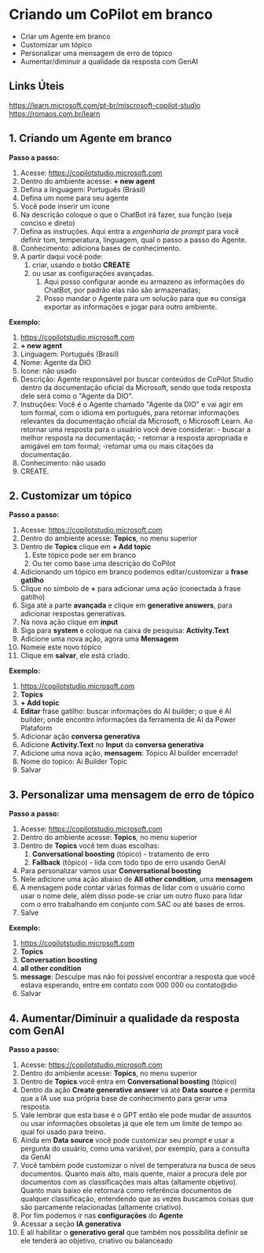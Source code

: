 # Criando um CoPilot em branco
- Criar um Agente em branco
- Customizar um tópico
- Personalizar uma mensagem de erro de tópico
- Aumentar/diminuir a qualidade da resposta com GenAI

## Links Úteis
https://learn.microsoft.com/pt-br/miscrosoft-copilot-studio
https://romaos.com.br/learn

## 1. Criando um Agente em branco

**Passo a passo:**
1. Acesse: https://copilotstudio.microsoft.com
2. Dentro do ambiente acesse: **+ new agent**
3. Defina a linguagem: Português (Brasil)
4. Defina um nome para seu agente
5. Você pode inserir um ícone
6. Na descrição coloque o que o ChatBot irá fazer, sua função (seja conciso e direto)
7. Defina as instruções. Aqui entra a *engenharia de prompt* para você definir tom, temperatura, linguagem, qual o passo a passo do Agente.
8. Conhecimento: adiciona bases de conhecimento.
9. A partir daqui você pode:
	1. criar, usando o botão **CREATE** 
	2. ou usar as configurações avançadas.
		1. Aqui posso configurar aonde eu armazeno as informações do ChatBot, por padrão elas não são armazenadas;
		2. Posso mandar o Agente para um solução para que eu consiga exportar as informações e jogar para outro ambiente.

**Exemplo:**
1. https://copilotstudio.microsoft.com
2. **+ new agent**
3. Linguagem: Português (Brasil)
4. Nome: Agente da DIO
5. Ícone: não usado
6. Descrição: Agente responsável por buscar conteúdos de CoPilot Studio dentro da documentação oficial da Microsoft, sendo que toda resposta dele será como o "Agente da DIO".
7. Instruções: Você é o Agente chamado "Agente da DIO" e vai agir em tom formal, com o idioma em português, para retornar informações relevantes da documentação oficial da Microsoft, o Microsoft Learn. Ao retornar uma resposta para o usuário você deve considerar: - buscar a melhor resposta na documentação; - retornar a resposta apropriada e amigável em tom formal; -retomar uma ou mais citações da documentação.
8. Conhecimento: não usado
9. CREATE.

## 2. Customizar um tópico

**Passo a passo:**
1. Acesse: https://copilotstudio.microsoft.com
2. Dentro do ambiente acesse: **Topics**, no menu superior
3. Dentro de **Topics** clique em **+ Add topic**
	1. Este tópico pode ser em branco
	2. Ou ter como base uma descrição do CoPilot
4. Adicionando um tópico em branco podemos editar/customizar a **frase gatilho**
5. Clique no símbolo de **+** para adicionar uma ação (conectada à frase gatilho)
6. Siga até a parte **avançada** e clique em **generative answers**, para adicionar respostas generativas.
7. Na nova ação clique em **input**
8. Siga para **system** e coloque na caixa de pesquisa: **Activity.Text**
9. Adicione uma nova ação, agora uma **Mensagem**
10. Nomeie este novo tópico
11. Clique em **salvar**, ele está criado.

**Exemplo:**
1. https://copilotstudio.microsoft.com
2. **Topics**
3. **+ Add topic** 
4. **Editar** frase gatilho: buscar informações do AI builder; o que é AI builder; onde encontro informações da ferramenta de AI da Power Plataform
5. Adicionar ação **conversa generativa**
6. Adicione **Activity.Text** no **Input** da **conversa generativa**
7. Adicione uma nova ação, **mensagem**: Tópico AI builder encerrado!
8. Nome do topico: Ai Builder Topic
9. Salvar

## 3. Personalizar uma mensagem de erro de tópico

**Passo a passo:**
1. Acesse: https://copilotstudio.microsoft.com
2. Dentro do ambiente acesse: **Topics**, no menu superior
3. Dentro de **Topics** você tem duas escolhas:
	1. **Conversational boosting** (tópico) - tratamento de erro
	2. **Fallback** (tópico) - lida com todo tipo de erro usando GenAI
4. Para personalizar vamos usar **Conversational boosting**
5. Nele adicione uma ação abaixo de **All other condition**, uma **mensagem**
6. A mensagem pode contar várias formas de lidar com o usuário como usar o nome dele, além disso pode-se criar um outro fluxo para lidar com o erro trabalhando em conjunto com SAC ou até bases de erros.
7. Salve

**Exemplo:**
1. https://copilotstudio.microsoft.com
2. **Topics**
3. **Conversation boosting**
4. **all other condition**
5. **message**: Desculpe mas não foi possível encontrar a resposta que você estava esperando, entre em contato com 000 000 ou contato@dio
6. Salvar

## 4. Aumentar/Diminuir a qualidade da resposta com GenAI

**Passo a passo:**
1. Acesse: https://copilotstudio.microsoft.com
2. Dentro do ambiente acesse: **Topics**, no menu superior
3. Dentro de **Topics** você entra em **Conversational boosting** (tópico)
4. Dentro da ação **Create generative answer** vá até **Data source** e permita que a IA use sua própria base de conhecimento para gerar uma resposta.
5. Vale lembrar que esta base é o GPT então ele pode mudar de assuntos ou usar informações obsoletas já que ele tem um limite de tempo ao qual foi usado para treino.
6. Ainda em **Data source** você pode customizar seu prompt e usar a pergunta do usuário, como uma variável, por exemplo, para a consulta da GenAI
7. Você também pode customizar o nível de temperatura na busca de seus documentos. Quanto mais alto, mais quente, maior a procura dele por documentos com as classificações mais altas (altamente objetivo). Quanto mais baixo ele retornará como referência documentos de qualquer classificação, entendendo que as vezes buscamos coisas que são parcamente relacionadas (altamente criativo).
8. Por fim podemos ir nas **configurações** do **Agente**
9. Acessar a seção **IA generativa**
10. E ali habilitar o **generativo geral** que também nos possibilita definir se ele tenderá ao objetivo, criativo ou balanceado
